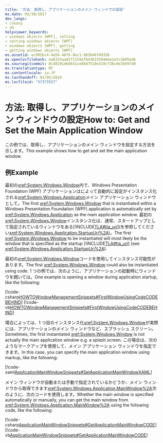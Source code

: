 ```yaml
---
title: '方法: 取得し、アプリケーションのメイン ウィンドウの設定'
ms.date: 03/30/2017
dev_langs:
- csharp
- vb
helpviewer_keywords:
- windows objects [WPF], setting
- setting windows objects [WPF]
- windows objects [WPF], getting
- getting windows objects [WPF]
ms.assetid: ec902bc4-4a59-46f5-8ec1-963b46789356
ms.openlocfilehash: ea8333aa82f1159afb438215940ee1e7c2605e96
ms.sourcegitcommit: 0c48191d6d641ce88d7510e319cf38c0e35697d0
ms.translationtype: MT
ms.contentlocale: ja-JP
ms.lasthandoff: 03/05/2019
ms.locfileid: "57373557"
---
```

# <a name="how-to-get-and-set-the-main-application-window"></a><span data-ttu-id="29a70-102">方法: 取得し、アプリケーションのメイン ウィンドウの設定</span><span class="sxs-lookup"><span data-stu-id="29a70-102">How to: Get and Set the Main Application Window</span></span>
<span data-ttu-id="29a70-103">この例では、取得し、アプリケーションのメイン ウィンドウを設定する方法を示します。</span><span class="sxs-lookup"><span data-stu-id="29a70-103">This example shows how to get and set the main application window.</span></span>  
  
## <a name="example"></a><span data-ttu-id="29a70-104">例</span><span class="sxs-lookup"><span data-stu-id="29a70-104">Example</span></span>  
 <span data-ttu-id="29a70-105">最初の<xref:System.Windows.Window>内で、Windows Presentation Foundation (WPF) アプリケーションはによって自動的に設定がインスタンス化される<xref:System.Windows.Application>メイン アプリケーション ウィンドウとして。</span><span class="sxs-lookup"><span data-stu-id="29a70-105">The first <xref:System.Windows.Window> that is instantiated within a Windows Presentation Foundation (WPF) application is automatically set by <xref:System.Windows.Application> as the main application window.</span></span> <span data-ttu-id="29a70-106">最初の<xref:System.Windows.Window>インスタンス化は、通常、スタートアップとして指定されているウィンドウをある[!INCLUDE[TLA#tla_uri](../../../../includes/tlasharptla-uri-md.md)](を参照してください<xref:System.Windows.Application.StartupUri%2A>)。</span><span class="sxs-lookup"><span data-stu-id="29a70-106">The first <xref:System.Windows.Window> to be instantiated will most likely be the window that is specified as the startup [!INCLUDE[TLA#tla_uri](../../../../includes/tlasharptla-uri-md.md)] (see <xref:System.Windows.Application.StartupUri%2A>).</span></span>  
  
 <span data-ttu-id="29a70-107">最初の<xref:System.Windows.Window>コードを使用してインスタンス可能性があります。</span><span class="sxs-lookup"><span data-stu-id="29a70-107">The first <xref:System.Windows.Window> could also be instantiated using code.</span></span> <span data-ttu-id="29a70-108">1 つの例では、次のように、アプリケーションの起動時にウィンドウを開いては。</span><span class="sxs-lookup"><span data-stu-id="29a70-108">One example is opening a window during application startup, like the following:</span></span>  
  
 [!code-csharp[HOWTOWindowManagementSnippets#FirstWindowUsingCodeCODEBEHIND](~/samples/snippets/csharp/VS_Snippets_Wpf/HOWTOWindowManagementSnippets/CSharp/App.xaml.cs#firstwindowusingcodecodebehind)]
 [!code-vb[HOWTOWindowManagementSnippets#FirstWindowUsingCodeCODEBEHIND](~/samples/snippets/visualbasic/VS_Snippets_Wpf/HOWTOWindowManagementSnippets/visualbasic/application.xaml.vb#firstwindowusingcodecodebehind)]  
  
 <span data-ttu-id="29a70-109">場合によっては、1 つ目のインスタンス化<xref:System.Windows.Window>が実際には、アプリケーションのメイン ウィンドウなど、スプラッシュ スクリーン。</span><span class="sxs-lookup"><span data-stu-id="29a70-109">Sometimes, the first instantiated <xref:System.Windows.Window> is not actually the main application window e.g. a splash screen.</span></span> <span data-ttu-id="29a70-110">この場合は、次のようなマークアップを使用して、メイン アプリケーション ウィンドウを指定できます。</span><span class="sxs-lookup"><span data-stu-id="29a70-110">In this case, you can specify the main application window using markup, like the following:</span></span>  
  
 [!code-xaml[ApplicationMainWindowSnippets#SetApplicationMainWindowXAML](~/samples/snippets/xaml/VS_Snippets_Wpf/ApplicationMainWindowSnippets/XAML/App.xaml#setapplicationmainwindowxaml)]  
  
 <span data-ttu-id="29a70-111">メイン ウィンドウが自動または手動で指定されているかどうか、メイン ウィンドウから取得できます<xref:System.Windows.Application.MainWindow%2A>次のように、次のコードを使用します。</span><span class="sxs-lookup"><span data-stu-id="29a70-111">Whether the main window is specified automatically or manually, you can get the main window from <xref:System.Windows.Application.MainWindow%2A> using the following code, like the following:</span></span>  
  
 [!code-csharp[ApplicationMainWindowSnippets#GetApplicationMainWindowCODE](~/samples/snippets/csharp/VS_Snippets_Wpf/ApplicationMainWindowSnippets/CSharp/App.xaml.cs#getapplicationmainwindowcode)]
 [!code-vb[ApplicationMainWindowSnippets#GetApplicationMainWindowCODE](~/samples/snippets/visualbasic/VS_Snippets_Wpf/ApplicationMainWindowSnippets/visualbasic/application.xaml.vb#getapplicationmainwindowcode)]
